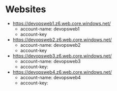 
# Websites 

- https://devopsweb1.z6.web.core.windows.net/
    - account-name: devopsweb1
    - account-key
- https://devopsweb2.z6.web.core.windows.net/
    - account-name: devopsweb2
    - account-key
- https://devopsweb3.z6.web.core.windows.net/
    - account-name: devopsweb3
    - account-key:
- https://devopsweb4.z6.web.core.windows.net/
    - account-name: devopsweb4
    - account-key: 

